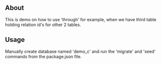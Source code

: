 ## About

This is demo on how to use 'through' for example, when we have third table holding relation id's for other 2 tables.

## Usage

Manually create database named 'demo_c' and run the 'migrate' and 'seed' commands from the package.json file.
